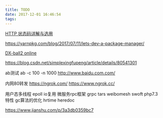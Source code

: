 ```yaml
---
title: TODO
date: 2017-12-01 16:46:54
tags:
---
```


[HTTP 状态码详解与选用](https://mp.weixin.qq.com/s?__biz=MzA4MjkxMzMyNg==&mid=2654068952&idx=1&sn=1bd63a71610d73fcd563888d6f93398d&scene=24&srcid=0804843QrwLCsKWGYxfPum2H#wechat_redirect)

https://yarnpkg.com/blog/2017/07/11/lets-dev-a-package-manager/

[DX-ball2 online](http://dx-ball.ru/)

https://blog.csdn.net/simplexingfupeng/article/details/80541301

ab测试
ab -c 100 -n 1000 http://www.baidu.com.com/

内网80转发
https://ngrok.com/
https://www.ngrok.cc/

用户态多线程 epoll io复用
微服务rpc框架 grpc tars weibomesh swoft
php7.3特性 gc算法的优化 hrtime heredoc


https://www.jianshu.com/p/3a3db0359bc7

